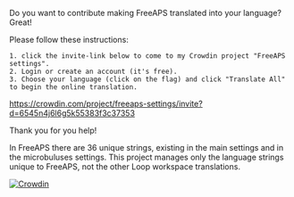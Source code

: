 Do you want to contribute making FreeAPS translated into your language? Great! 

Please follow these instructions:

    1. click the invite-link below to come to my Crowdin project "FreeAPS settings".
    2. Login or create an account (it's free).
    3. Choose your language (click on the flag) and click "Translate All" to begin the online translation.

https://crowdin.com/project/freeaps-settings/invite?d=6545n4j6l6g5k55383f3c37353

Thank you for you help!

In FreeAPS there are 36 unique strings, existing in the main settings and in the microbuluses settings. This project manages only the language strings unique to FreeAPS, not the other Loop workspace translations.

[![Crowdin](https://badges.crowdin.net/freeaps-settings/localized.svg)](https://crowdin.com/project/freeaps-settings)
